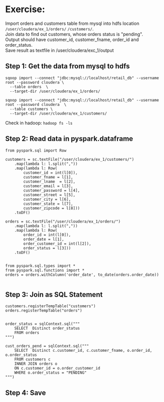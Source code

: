 # Exercise:
Import orders and customers table from mysql into hdfs location `/user/cloudera/ex_1/orders/`  `/customers/`.   
Join data to find out customers, whose orders status is "pending".  
Output should have customer_id, customer_fname, order_id and order_status.                                            
Save result as textfile in /user/cloudera/exc_1/output  



## Step 1: Get the data from mysql to hdfs  
```
sqoop import --connect "jdbc:mysql://localhost/retail_db" --username root --password cloudera \
  --table orders  \
  --target-dir /user/cloudera/ex_1/orders/
```

```
sqoop import --connect "jdbc:mysql://localhost/retail_db" --username root --password cloudera  \
  --table customers \
  --target-dir /user/cloudera/ex_1/customers/
```


Check in hadoop: `hadoop fs -ls`


## Step 2: Read data in pyspark.dataframe

```
from pyspark.sql import Row 

customers = sc.textFile("/user/cloudera/ex_1/customers/") 
    .map(lambda l: l.split(",")) 
    .map(lambda l: Row( 
    	customer_id = int(l[0]),
    	customer_fname = l[1],
    	customer_lname  = l[2],
    	customer_email = l[3],
    	customer_password = l[4], 
    	customer_street = l[5],
    	customer_city = l[6],
    	customer_state = l[7],
    	customer_zipcode = l[8])) 
    .toDF()

orders = sc.textFile("/user/cloudera/ex_1/orders/") 
    .map(lambda l: l.split(",")) 
    .map(lambda l: Row( 
    	order_id = int(l[0]),
    	order_date = l[1],
    	order_customer_id = int(l[2]),
    	order_status = l[3])) 
    .toDF()


from pyspark.sql.types import * 
from pyspark.sql.functions import *
orders = orders.withColumn('order_date', to_date(orders.order_date))


```

## Step 3: Join as SQL Statement  
```
customers.registerTempTable("customers")
orders.registerTempTable("orders")


order_status = sqlContext.sql("""
	SELECT  Distinct order_status 
	FROM orders
""")

cust_orders_pend = sqlContext.sql("""
	SELECT  Distinct c.customer_id, c.customer_fname, o.order_id, o.order_status 
	FROM customers c
	INNER JOIN orders o
	ON c.customer_id = o.order_customer_id
	WHERE o.order_status = "PENDING"
""")

```


## Step 4: Save  

